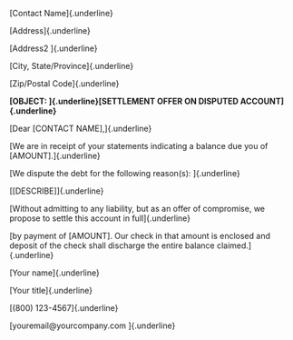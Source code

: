 [Contact Name]{.underline}

[Address]{.underline}

[Address2 ]{.underline}

[City, State/Province]{.underline}

[Zip/Postal Code]{.underline}

**[OBJECT: ]{.underline}[SETTLEMENT OFFER ON DISPUTED
ACCOUNT]{.underline}**

[Dear \[CONTACT NAME\],]{.underline}

[We are in receipt of your statements indicating a balance due you of
\[AMOUNT\].]{.underline}

[We dispute the debt for the following reason(s): ]{.underline}

[\[DESCRIBE\]]{.underline}

[Without admitting to any liability, but as an offer of compromise, we
propose to settle this account in full]{.underline}

[by payment of \[AMOUNT\]. Our check in that amount is enclosed and
deposit of the check shall discharge the entire balance
claimed.]{.underline}

[Your name]{.underline}

[Your title]{.underline}

[(800) 123-4567]{.underline}

[youremail\@yourcompany.com ]{.underline}
